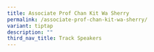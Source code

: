 ```yaml
---
title: Associate Prof Chan Kit Wa Sherry
permalink: /associate-prof-chan-kit-wa-sherry/
variant: tiptap
description: ""
third_nav_title: Track Speakers
---
```

